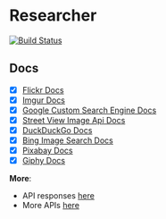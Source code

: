 # Researcher

[![Build Status][travis-image]][travis-url]

## Docs

- [x] [Flickr Docs][flickr-docs]
- [x] [Imgur Docs][imgur-docs]
- [x] [Google Custom Search Engine Docs][google-cse-docs]
- [x] [Street View Image Api Docs][street-view-docs]
- [x] [DuckDuckGo Docs][duck-duck-go-docs]
- [x] [Bing Image Search Docs][bing-image-search-docs]
- [x] [Pixabay Docs][pixabay-docs]
- [x] [Giphy Docs][giphy-docs]

**More**:

- API responses [here][docs]
- More APIs [here][more-apis]

[travis-image]: https://travis-ci.org/hpedrorodrigues/ImageSearch.svg?branch=master
[travis-url]: https://travis-ci.org/hpedrorodrigues/ImageSearch

[flickr-docs]: https://www.flickr.com/services/api/flickr.photos.search.html
[imgur-docs]: https://api.imgur.com/endpoints/gallery#gallery-search
[google-cse-docs]: https://developers.google.com/custom-search/docs/overview
[street-view-docs]: https://developers.google.com/maps/documentation/streetview/intro
[duck-duck-go-docs]: https://duckduckgo.com/api
[bing-image-search-docs]: https://dev.cognitive.microsoft.com/docs/services/56b43f0ccf5ff8098cef3808/operations/56b4433fcf5ff8098cef380c
[pixabay-docs]: https://pixabay.com/api/docs/
[giphy-docs]: https://github.com/Giphy/GiphyAPI

[docs]: ./docs/APIs.md
[more-apis]: http://www.programmableweb.com/category/images%2Bsearch/apis?category=19979%2C20055